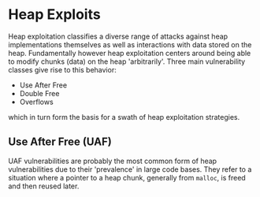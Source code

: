 # Heap Exploits

Heap exploitation classifies a diverse range of attacks against heap implementations themselves as well as interactions with data stored on the heap. Fundamentally however heap exploitation centers around being able to modify chunks (data) on the heap 'arbitrarily'. Three main vulnerability classes give rise to this behavior:

+ Use After Free
+ Double Free
+ Overflows

which in turn form the basis for a swath of heap exploitation strategies.


## Use After Free (UAF)

UAF vulnerabilities are probably the most common form of heap vulnerabilities due to their 'prevalence' in large code bases. They refer to a situation where a pointer to a heap chunk, generally from `malloc`, is freed and then reused later.